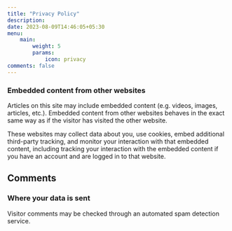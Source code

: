 ```yaml
---
title: "Privacy Policy"
description: 
date: 2023-08-09T14:46:05+05:30
menu:
    main:
        weight: 5
        params: 
            icon: privacy
comments: false
---
```


### Embedded content from other websites

Articles on this site may include embedded content (e.g. videos, images, articles, etc.). Embedded content from other websites behaves in the exact same way as if the visitor has visited the other website.

These websites may collect data about you, use cookies, embed additional third-party tracking, and monitor your interaction with that embedded content, including tracking your interaction with the embedded content if you have an account and are logged in to that website.

## Comments

### Where your data is sent

Visitor comments may be checked through an automated spam detection service.
